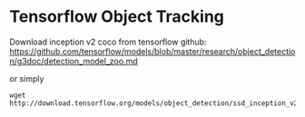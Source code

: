# Tensorflow Object Tracking

Download inception v2 coco from tensorflow github:
https://github.com/tensorflow/models/blob/master/research/object_detection/g3doc/detection_model_zoo.md

or simply
```
wget http://download.tensorflow.org/models/object_detection/ssd_inception_v2_coco_2017_11_17.tar.gz
```
